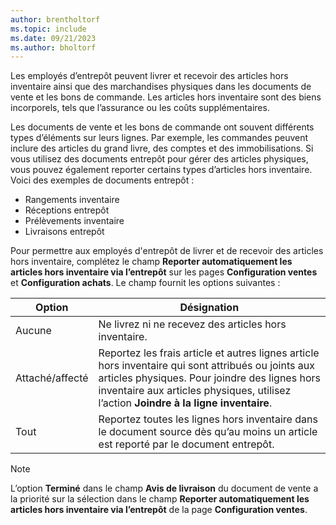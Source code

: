 ```yaml
---
author: brentholtorf
ms.topic: include
ms.date: 09/21/2023
ms.author: bholtorf
---
```


Les employés d’entrepôt peuvent livrer et recevoir des articles hors inventaire ainsi que des marchandises physiques dans les documents de vente et les bons de commande. Les articles hors inventaire sont des biens incorporels, tels que l’assurance ou les coûts supplémentaires.

Les documents de vente et les bons de commande ont souvent différents types d’éléments sur leurs lignes. Par exemple, les commandes peuvent inclure des articles du grand livre, des comptes et des immobilisations. Si vous utilisez des documents entrepôt pour gérer des articles physiques, vous pouvez également reporter certains types d’articles hors inventaire. Voici des exemples de documents entrepôt :

* Rangements inventaire
* Réceptions entrepôt
* Prélèvements inventaire
* Livraisons entrepôt

Pour permettre aux employés d'entrepôt de livrer et de recevoir des articles hors inventaire, complétez le champ **Reporter automatiquement les articles hors inventaire via l’entrepôt** sur les pages **Configuration ventes** et **Configuration achats**. Le champ fournit les options suivantes :

|Option  |Désignation  |
|---------|---------|
|Aucune     |Ne livrez ni ne recevez des articles hors inventaire.         |
|Attaché/affecté     | Reportez les frais article et autres lignes article hors inventaire qui sont attribués ou joints aux articles physiques. Pour joindre des lignes hors inventaire aux articles physiques, utilisez l’action **Joindre à la ligne inventaire**.        |
|Tout     | Reportez toutes les lignes hors inventaire dans le document source dès qu’au moins un article est reporté par le document entrepôt.        |

> [!NOTE]
> L’option **Terminé** dans le champ **Avis de livraison** du document de vente a la priorité sur la sélection dans le champ **Reporter automatiquement les articles hors inventaire via l’entrepôt** de la page **Configuration ventes**.